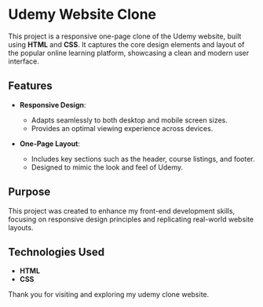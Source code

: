 # Udemy Website Clone  

This project is a responsive one-page clone of the Udemy website, built using **HTML** and **CSS**. It captures the core design elements and layout of the popular online learning platform, showcasing a clean and modern user interface.  

## Features  
- **Responsive Design**:  
  - Adapts seamlessly to both desktop and mobile screen sizes.  
  - Provides an optimal viewing experience across devices.  

- **One-Page Layout**:  
  - Includes key sections such as the header, course listings, and footer.  
  - Designed to mimic the look and feel of Udemy.  

## Purpose  
This project was created to enhance my front-end development skills, focusing on responsive design principles and replicating real-world website layouts.  

## Technologies Used  
- **HTML**  
- **CSS**  

Thank you for visiting and exploring my udemy clone website.
